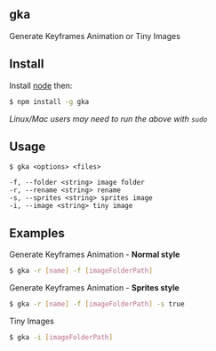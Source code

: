 gka
---

Generate Keyframes Animation  or Tiny Images

Install
-------
Install [node](http://nodejs.org) then:
```sh
$ npm install -g gka
```
*Linux/Mac users may need to run the above with `sudo`*


Usage
-----
```
$ gka <options> <files>

-f, --folder <string> image folder
-r, --rename <string> rename
-s, --sprites <string> sprites image
-i, --image <string> tiny image

```

Examples
--------


Generate Keyframes Animation - **Normal style**

```sh
$ gka -r [name] -f [imageFolderPath]
```

Generate Keyframes Animation - **Sprites style**

```sh
$ gka -r [name] -f [imageFolderPath] -s true
```

Tiny Images

```sh
$ gka -i [imageFolderPath]
```
